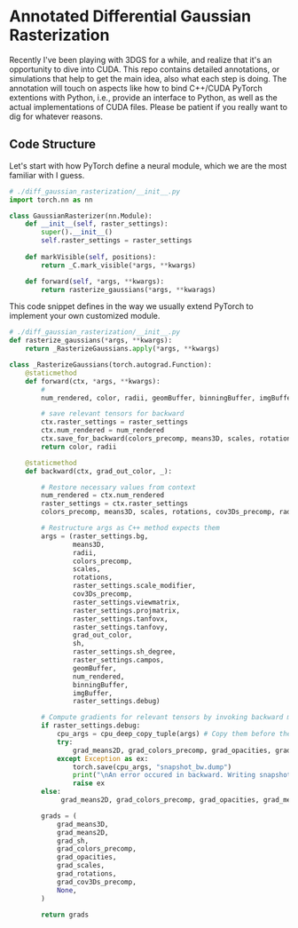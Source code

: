 # Annotated Differential Gaussian Rasterization

Recently I've been playing with 3DGS for a while, and realize that it's an opportunity to dive into CUDA. This repo contains detailed annotations, or simulations that help to get the main idea, also what each step is doing. The annotation will touch on aspects like how to bind C++/CUDA PyTorch extentions with Python, i.e., provide an interface to Python, as well as the actual implementations of CUDA files. Please be patient if you really want to dig for whatever reasons.

## Code Structure

Let's start with how PyTorch define a neural module, which we are the most familiar with I guess.

```python
# ./diff_gaussian_rasterization/__init__.py
import torch.nn as nn

class GaussianRasterizer(nn.Module):
    def __init__(self, raster_settings):
        super().__init__()
        self.raster_settings = raster_settings
    
    def markVisible(self, positions):
        return _C.mark_visible(*args, **kwargs)

    def forward(self, *args, **kwargs):
        return rasterize_gaussians(*args, **kwarags)
```

This code snippet defines in the way we usually extend PyTorch to implement your own customized module.

```python
# ./diff_gaussian_rasterization/__init__.py
def rasterize_gaussians(*args, **kwargs):
    return _RasterizeGaussians.apply(*args, **kwargs)

class _RasterizeGaussians(torch.autograd.Function):
    @staticmethod
    def forward(ctx, *args, **kwargs):
        # 
        num_rendered, color, radii, geomBuffer, binningBuffer, imgBuffer = _C.rasterize_gaussians(*args)

        # save relevant tensors for backward
        ctx.raster_settings = raster_settings
        ctx.num_rendered = num_rendered
        ctx.save_for_backward(colors_precomp, means3D, scales, rotations, cov3Ds_precomp, radii, sh, geomBuffer, binningBuffer, imgBuffer)
        return color, radii

    @staticmethod
    def backward(ctx, grad_out_color, _):

        # Restore necessary values from context
        num_rendered = ctx.num_rendered
        raster_settings = ctx.raster_settings
        colors_precomp, means3D, scales, rotations, cov3Ds_precomp, radii, sh, geomBuffer, binningBuffer, imgBuffer = ctx.saved_tensors

        # Restructure args as C++ method expects them
        args = (raster_settings.bg,
                means3D, 
                radii, 
                colors_precomp, 
                scales, 
                rotations, 
                raster_settings.scale_modifier, 
                cov3Ds_precomp, 
                raster_settings.viewmatrix, 
                raster_settings.projmatrix, 
                raster_settings.tanfovx, 
                raster_settings.tanfovy, 
                grad_out_color, 
                sh, 
                raster_settings.sh_degree, 
                raster_settings.campos,
                geomBuffer,
                num_rendered,
                binningBuffer,
                imgBuffer,
                raster_settings.debug)

        # Compute gradients for relevant tensors by invoking backward method
        if raster_settings.debug:
            cpu_args = cpu_deep_copy_tuple(args) # Copy them before they can be corrupted
            try:
                grad_means2D, grad_colors_precomp, grad_opacities, grad_means3D, grad_cov3Ds_precomp, grad_sh, grad_scales, grad_rotations = _C.rasterize_gaussians_backward(*args)
            except Exception as ex:
                torch.save(cpu_args, "snapshot_bw.dump")
                print("\nAn error occured in backward. Writing snapshot_bw.dump for debugging.\n")
                raise ex
        else:
             grad_means2D, grad_colors_precomp, grad_opacities, grad_means3D, grad_cov3Ds_precomp, grad_sh, grad_scales, grad_rotations = _C.rasterize_gaussians_backward(*args)

        grads = (
            grad_means3D,
            grad_means2D,
            grad_sh,
            grad_colors_precomp,
            grad_opacities,
            grad_scales,
            grad_rotations,
            grad_cov3Ds_precomp,
            None,
        )

        return grads
```